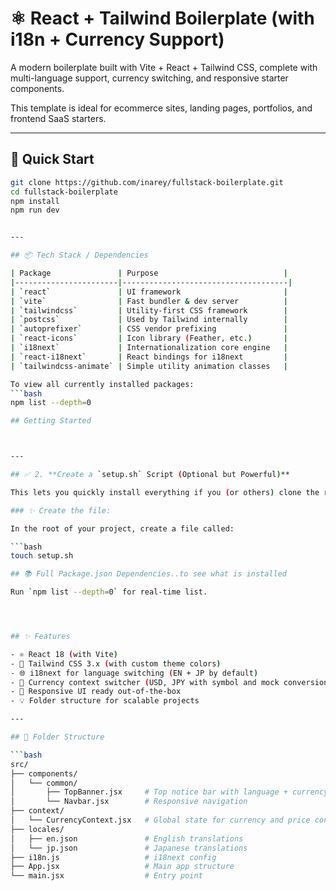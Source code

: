 
# ⚛️ React + Tailwind Boilerplate (with i18n + Currency Support)

A modern boilerplate built with Vite + React + Tailwind CSS, complete with multi-language support, currency switching, and responsive starter components.

This template is ideal for ecommerce sites, landing pages, portfolios, and frontend SaaS starters.

---

## 🚀 Quick Start

```bash
git clone https://github.com/inarey/fullstack-boilerplate.git
cd fullstack-boilerplate
npm install
npm run dev


---

## 📦 Tech Stack / Dependencies

| Package               | Purpose                            |
|-----------------------|-------------------------------------|
| `react`               | UI framework                       |
| `vite`                | Fast bundler & dev server          |
| `tailwindcss`         | Utility-first CSS framework        |
| `postcss`             | Used by Tailwind internally        |
| `autoprefixer`        | CSS vendor prefixing               |
| `react-icons`         | Icon library (Feather, etc.)       |
| `i18next`             | Internationalization core engine   |
| `react-i18next`       | React bindings for i18next         |
| `tailwindcss-animate` | Simple utility animation classes   |

To view all currently installed packages:
```bash
npm list --depth=0

## Getting Started



---

## ✅ 2. **Create a `setup.sh` Script (Optional but Powerful)**

This lets you quickly install everything if you (or others) clone the repo fresh.

### ✨ Create the file:

In the root of your project, create a file called:

```bash
touch setup.sh

## 📚 Full Package.json Dependencies..to see what is installed

Run `npm list --depth=0` for real-time list.




## ✨ Features

- ⚛️ React 18 (with Vite)
- 🎨 Tailwind CSS 3.x (with custom theme colors)
- 🌐 i18next for language switching (EN + JP by default)
- 💱 Currency context switcher (USD, JPY with symbol and mock conversion)
- 📱 Responsive UI ready out-of-the-box
- 💡 Folder structure for scalable projects

---

## 📁 Folder Structure

```bash
src/
├── components/
│   └── common/
│       ├── TopBanner.jsx     # Top notice bar with language + currency switch
│       └── Navbar.jsx        # Responsive navigation
├── context/
│   └── CurrencyContext.jsx   # Global state for currency and price conversion
├── locales/
│   ├── en.json               # English translations
│   └── jp.json               # Japanese translations
├── i18n.js                   # i18next config
├── App.jsx                   # Main app structure
└── main.jsx                  # Entry point
